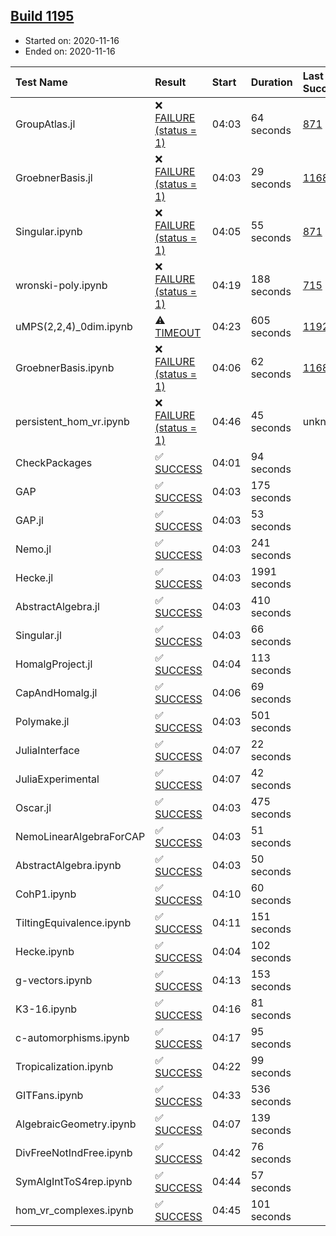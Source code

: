 ## [Build 1195](https://oscarci.mathematik.uni-kl.de/job/oscar-stable/1195/)

* Started on: 2020-11-16
* Ended on: 2020-11-16

| Test Name    | Result | Start | Duration | Last Success | First Failure |
|:-------------|:-------|:------|:---------|:-------------|:--------------|
| GroupAtlas.jl | ❌ [FAILURE (status = 1)](https://oscarci.mathematik.uni-kl.de/job/oscar-stable/1195/artifact/logs/build-1195/GroupAtlas.jl.log) | 04:03 | 64 seconds | [871](https://oscarci.mathematik.uni-kl.de/job/oscar-stable/871/) | [872](https://oscarci.mathematik.uni-kl.de/job/oscar-stable/872/) |
| GroebnerBasis.jl | ❌ [FAILURE (status = 1)](https://oscarci.mathematik.uni-kl.de/job/oscar-stable/1195/artifact/logs/build-1195/GroebnerBasis.jl.log) | 04:03 | 29 seconds | [1168](https://oscarci.mathematik.uni-kl.de/job/oscar-stable/1168/) | [1169](https://oscarci.mathematik.uni-kl.de/job/oscar-stable/1169/) |
| Singular.ipynb | ❌ [FAILURE (status = 1)](https://oscarci.mathematik.uni-kl.de/job/oscar-stable/1195/artifact/logs/build-1195/Singular.ipynb.log) | 04:05 | 55 seconds | [871](https://oscarci.mathematik.uni-kl.de/job/oscar-stable/871/) | [872](https://oscarci.mathematik.uni-kl.de/job/oscar-stable/872/) |
| wronski-poly.ipynb | ❌ [FAILURE (status = 1)](https://oscarci.mathematik.uni-kl.de/job/oscar-stable/1195/artifact/logs/build-1195/wronski-poly.ipynb.log) | 04:19 | 188 seconds | [715](https://oscarci.mathematik.uni-kl.de/job/oscar-stable/715/) | [716](https://oscarci.mathematik.uni-kl.de/job/oscar-stable/716/) |
| uMPS(2,2,4)_0dim.ipynb | ⚠ [TIMEOUT](https://oscarci.mathematik.uni-kl.de/job/oscar-stable/1195/artifact/logs/build-1195/uMPS-2-2-4-_0dim.ipynb.log) | 04:23 | 605 seconds | [1192](https://oscarci.mathematik.uni-kl.de/job/oscar-stable/1192/) | [1193](https://oscarci.mathematik.uni-kl.de/job/oscar-stable/1193/) |
| GroebnerBasis.ipynb | ❌ [FAILURE (status = 1)](https://oscarci.mathematik.uni-kl.de/job/oscar-stable/1195/artifact/logs/build-1195/GroebnerBasis.ipynb.log) | 04:06 | 62 seconds | [1168](https://oscarci.mathematik.uni-kl.de/job/oscar-stable/1168/) | [1169](https://oscarci.mathematik.uni-kl.de/job/oscar-stable/1169/) |
| persistent_hom_vr.ipynb | ❌ [FAILURE (status = 1)](https://oscarci.mathematik.uni-kl.de/job/oscar-stable/1195/artifact/logs/build-1195/persistent_hom_vr.ipynb.log) | 04:46 | 45 seconds | unknown | unknown |
| CheckPackages | ✅ [SUCCESS](https://oscarci.mathematik.uni-kl.de/job/oscar-stable/1195/artifact/logs/build-1195/CheckPackages.log) | 04:01 | 94 seconds |  |  |
| GAP | ✅ [SUCCESS](https://oscarci.mathematik.uni-kl.de/job/oscar-stable/1195/artifact/logs/build-1195/GAP.log) | 04:03 | 175 seconds |  |  |
| GAP.jl | ✅ [SUCCESS](https://oscarci.mathematik.uni-kl.de/job/oscar-stable/1195/artifact/logs/build-1195/GAP.jl.log) | 04:03 | 53 seconds |  |  |
| Nemo.jl | ✅ [SUCCESS](https://oscarci.mathematik.uni-kl.de/job/oscar-stable/1195/artifact/logs/build-1195/Nemo.jl.log) | 04:03 | 241 seconds |  |  |
| Hecke.jl | ✅ [SUCCESS](https://oscarci.mathematik.uni-kl.de/job/oscar-stable/1195/artifact/logs/build-1195/Hecke.jl.log) | 04:03 | 1991 seconds |  |  |
| AbstractAlgebra.jl | ✅ [SUCCESS](https://oscarci.mathematik.uni-kl.de/job/oscar-stable/1195/artifact/logs/build-1195/AbstractAlgebra.jl.log) | 04:03 | 410 seconds |  |  |
| Singular.jl | ✅ [SUCCESS](https://oscarci.mathematik.uni-kl.de/job/oscar-stable/1195/artifact/logs/build-1195/Singular.jl.log) | 04:03 | 66 seconds |  |  |
| HomalgProject.jl | ✅ [SUCCESS](https://oscarci.mathematik.uni-kl.de/job/oscar-stable/1195/artifact/logs/build-1195/HomalgProject.jl.log) | 04:04 | 113 seconds |  |  |
| CapAndHomalg.jl | ✅ [SUCCESS](https://oscarci.mathematik.uni-kl.de/job/oscar-stable/1195/artifact/logs/build-1195/CapAndHomalg.jl.log) | 04:06 | 69 seconds |  |  |
| Polymake.jl | ✅ [SUCCESS](https://oscarci.mathematik.uni-kl.de/job/oscar-stable/1195/artifact/logs/build-1195/Polymake.jl.log) | 04:03 | 501 seconds |  |  |
| JuliaInterface | ✅ [SUCCESS](https://oscarci.mathematik.uni-kl.de/job/oscar-stable/1195/artifact/logs/build-1195/JuliaInterface.log) | 04:07 | 22 seconds |  |  |
| JuliaExperimental | ✅ [SUCCESS](https://oscarci.mathematik.uni-kl.de/job/oscar-stable/1195/artifact/logs/build-1195/JuliaExperimental.log) | 04:07 | 42 seconds |  |  |
| Oscar.jl | ✅ [SUCCESS](https://oscarci.mathematik.uni-kl.de/job/oscar-stable/1195/artifact/logs/build-1195/Oscar.jl.log) | 04:03 | 475 seconds |  |  |
| NemoLinearAlgebraForCAP | ✅ [SUCCESS](https://oscarci.mathematik.uni-kl.de/job/oscar-stable/1195/artifact/logs/build-1195/NemoLinearAlgebraForCAP.log) | 04:03 | 51 seconds |  |  |
| AbstractAlgebra.ipynb | ✅ [SUCCESS](https://oscarci.mathematik.uni-kl.de/job/oscar-stable/1195/artifact/logs/build-1195/AbstractAlgebra.ipynb.log) | 04:03 | 50 seconds |  |  |
| CohP1.ipynb | ✅ [SUCCESS](https://oscarci.mathematik.uni-kl.de/job/oscar-stable/1195/artifact/logs/build-1195/CohP1.ipynb.log) | 04:10 | 60 seconds |  |  |
| TiltingEquivalence.ipynb | ✅ [SUCCESS](https://oscarci.mathematik.uni-kl.de/job/oscar-stable/1195/artifact/logs/build-1195/TiltingEquivalence.ipynb.log) | 04:11 | 151 seconds |  |  |
| Hecke.ipynb | ✅ [SUCCESS](https://oscarci.mathematik.uni-kl.de/job/oscar-stable/1195/artifact/logs/build-1195/Hecke.ipynb.log) | 04:04 | 102 seconds |  |  |
| g-vectors.ipynb | ✅ [SUCCESS](https://oscarci.mathematik.uni-kl.de/job/oscar-stable/1195/artifact/logs/build-1195/g-vectors.ipynb.log) | 04:13 | 153 seconds |  |  |
| K3-16.ipynb | ✅ [SUCCESS](https://oscarci.mathematik.uni-kl.de/job/oscar-stable/1195/artifact/logs/build-1195/K3-16.ipynb.log) | 04:16 | 81 seconds |  |  |
| c-automorphisms.ipynb | ✅ [SUCCESS](https://oscarci.mathematik.uni-kl.de/job/oscar-stable/1195/artifact/logs/build-1195/c-automorphisms.ipynb.log) | 04:17 | 95 seconds |  |  |
| Tropicalization.ipynb | ✅ [SUCCESS](https://oscarci.mathematik.uni-kl.de/job/oscar-stable/1195/artifact/logs/build-1195/Tropicalization.ipynb.log) | 04:22 | 99 seconds |  |  |
| GITFans.ipynb | ✅ [SUCCESS](https://oscarci.mathematik.uni-kl.de/job/oscar-stable/1195/artifact/logs/build-1195/GITFans.ipynb.log) | 04:33 | 536 seconds |  |  |
| AlgebraicGeometry.ipynb | ✅ [SUCCESS](https://oscarci.mathematik.uni-kl.de/job/oscar-stable/1195/artifact/logs/build-1195/AlgebraicGeometry.ipynb.log) | 04:07 | 139 seconds |  |  |
| DivFreeNotIndFree.ipynb | ✅ [SUCCESS](https://oscarci.mathematik.uni-kl.de/job/oscar-stable/1195/artifact/logs/build-1195/DivFreeNotIndFree.ipynb.log) | 04:42 | 76 seconds |  |  |
| SymAlgIntToS4rep.ipynb | ✅ [SUCCESS](https://oscarci.mathematik.uni-kl.de/job/oscar-stable/1195/artifact/logs/build-1195/SymAlgIntToS4rep.ipynb.log) | 04:44 | 57 seconds |  |  |
| hom_vr_complexes.ipynb | ✅ [SUCCESS](https://oscarci.mathematik.uni-kl.de/job/oscar-stable/1195/artifact/logs/build-1195/hom_vr_complexes.ipynb.log) | 04:45 | 101 seconds |  |  |
